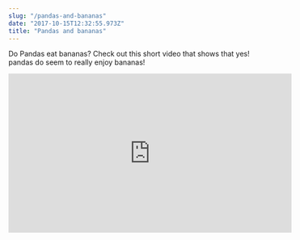 ```yaml
---
slug: "/pandas-and-bananas"
date: "2017-10-15T12:32:55.973Z"
title: "Pandas and bananas"
---
```

Do Pandas eat bananas? Check out this short video that shows that yes! pandas do seem to really enjoy bananas!

<iframe width="560" height="315" src="https://www.youtube.com/embed/4SZl1r2O_bY" frameborder="0" allowfullscreen></iframe>